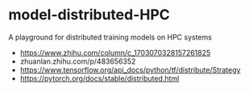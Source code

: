# model-distributed-HPC
A playground for distributed training models on HPC systems 

- https://www.zhihu.com/column/c_1703070328157261825
- zhuanlan.zhihu.com/p/483656352
- https://www.tensorflow.org/api_docs/python/tf/distribute/Strategy
- https://pytorch.org/docs/stable/distributed.html
